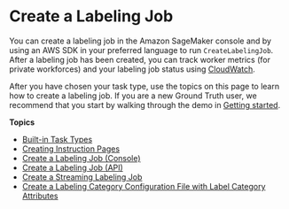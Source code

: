# Create a Labeling Job<a name="sms-create-labeling-job"></a>

You can create a labeling job in the Amazon SageMaker console and by using an AWS SDK in your preferred language to run `CreateLabelingJob`\. After a labeling job has been created, you can track worker metrics \(for private workforces\) and your labeling job status using [CloudWatch](https://docs.aws.amazon.com/sagemaker/latest/dg/sms-monitor-cloud-watch.html)\.

After you have chosen your task type, use the topics on this page to learn how to create a labeling job\. If you are a new Ground Truth user, we recommend that you start by walking through the demo in [Getting started](sms-getting-started.md)\.

**Topics**
+ [Built\-in Task Types](sms-task-types.md)
+ [Creating Instruction Pages](sms-creating-instruction-pages.md)
+ [Create a Labeling Job \(Console\)](sms-create-labeling-job-console.md)
+ [Create a Labeling Job \(API\)](sms-create-labeling-job-api.md)
+ [Create a Streaming Labeling Job](sms-streaming-create-job.md)
+ [Create a Labeling Category Configuration File with Label Category Attributes](sms-label-cat-config-attributes.md)